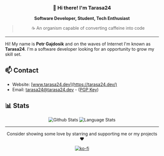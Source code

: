 <h3 align="center">👋 Hi there! I'm Tarasa24</h3>
<p align="center">
  <b>Software Developer, Student, Tech Enthusiast</b>
</p>
<blockquote align="center">☕ An organism capable of converting caffeine into code</blockquote>

---

Hi! My name is **Petr Gajdosik** and on the waves of Internet I'm known as **Tarasa24**. I'm a software developer looking for an opportunity to grow my skill set.

## 📫 Contact
 - Website: [www.tarasa24.dev](https://tarasa24.dev/)
 - Email: [tarasa24@tarasa24.dev](mailto:tarasa24@tarasa24.dev) - ([PGP Key](https://tarasa24.dev/pgpkey.txt))

## 📊 Stats

<p align="center">
  <img src="https://github-readme-stats.vercel.app/api?username=Tarasa24&count_private=true&show_icons=true&theme=dark&custom_title=Tarasa24%27s%20Github%20Stats&hide=issues&hide_rank=true" alt="Github Stats">
  <img src="https://github-readme-stats.vercel.app/api/top-langs/?username=Tarasa24&layout=compact&theme=dark" alt="Language Stats">
</p>

---

<p align="center">Consider showing some love by starring and supporting me or my projects ❤️</p>
<p align="center">
  <a href="https://ko-fi.com/Q5Q215CZY">
    <img align="center" src="https://ko-fi.com/img/githubbutton_sm.svg" alt="ko-fi">
  </a>
</p>
